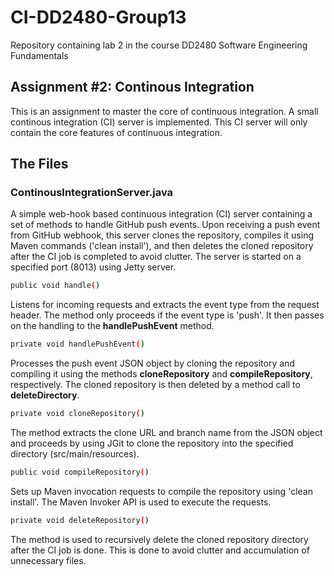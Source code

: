 # CI-DD2480-Group13
Repository containing lab 2 in the course DD2480 Software Engineering Fundamentals

## Assignment #2: Continous Integration
This is an assignment to master the core of continuous integration. A small continous integration (CI) server is implemented. This CI server will only contain the core features of continuous integration.

## The Files
### ContinousIntegrationServer.java
A simple web-hook based continuous integration (CI) server containing a set of methods to handle GitHub push events. Upon receiving a push event from GitHub webhook, this server clones the repository, compiles it using Maven commands ('clean install'), and then deletes the cloned repository after the CI job is completed to avoid clutter. The server is started on a specified port (8013) using Jetty server.

```sh
public void handle()
```
Listens for incoming requests and extracts the event type from the request header. The method only proceeds if the event type is 'push'. It then passes on the handling to the **handlePushEvent** method.

```sh
private void handlePushEvent()
```
Processes the push event JSON object by cloning the repository and compiling it using the methods **cloneRepository** and **compileRepository**, respectively. The cloned repository is then deleted by a method call to **deleteDirectory**.

```sh
private void cloneRepository()
```
The method extracts the clone URL and branch name from the JSON object and proceeds by using JGit to clone the repository into the specified directory (src/main/resources).

```sh
public void compileRepository()
```
Sets up Maven invocation requests to compile the repository using 'clean install'. The Maven Invoker API is used to execute the requests.

```sh
private void deleteRepository()
```
The method is used to recursively delete the cloned repository directory after the CI job is done. This is done to avoid clutter and accumulation of unnecessary files.
